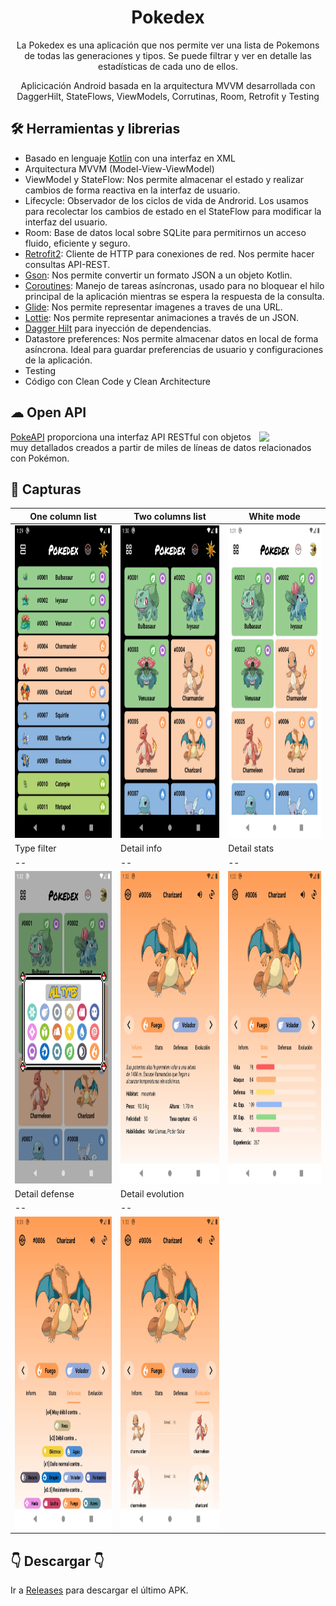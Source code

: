<h1 align="center">Pokedex</h1>

<p align="center">  
  La Pokedex es una aplicación que nos permite ver una lista de Pokemons de todas las generaciones y tipos. Se puede filtrar y ver en detalle las estadísticas de cada uno de ellos.
</p>
<p align="center">   
  Aplicicación Android basada en la arquitectura MVVM desarrollada con DaggerHilt, StateFlows, ViewModels, Corrutinas, Room, Retrofit y Testing
</p>

## 🛠 Herramientas y librerias
- Basado en lenguaje [Kotlin](https://kotlinlang.org/) con una interfaz en XML
- Arquitectura MVVM (Model-View-ViewModel)
- ViewModel y StateFlow: Nos permite almacenar el estado y realizar cambios de forma reactiva en la interfaz de usuario.
- Lifecycle: Observador de los ciclos de vida de Androrid. Los usamos para recolectar los cambios de estado en el StateFlow para modificar la interfaz del usuario.
- Room: Base de datos local sobre SQLite para permitirnos un acceso fluido, eficiente y seguro.
- [Retrofit2](https://github.com/square/retrofit): Cliente de HTTP para conexiones de red. Nos permite hacer consultas API-REST.
- [Gson](https://github.com/google/gson): Nos permite convertir un formato JSON a un objeto Kotlin.
- [Coroutines](https://github.com/Kotlin/kotlinx.coroutines): Manejo de tareas asíncronas, usado para no bloquear el hilo principal de la aplicación mientras se espera la respuesta de la consulta.
- [Glide](https://github.com/bumptech/glide): Nos permite representar imagenes a traves de una URL.
- [Lottie](https://github.com/airbnb/lottie-android): Nos permite representar animaciones a través de un JSON.
- [Dagger Hilt](https://dagger.dev/hilt/) para inyección de dependencias.
- Datastore preferences: Nos permite almacenar datos en local de forma asíncrona. Ideal para guardar preferencias de usuario y configuraciones de la aplicación.
- Testing
- Código con Clean Code y Clean Architecture

## ☁ Open API
<img src="https://user-images.githubusercontent.com/24237865/83422649-d1b1d980-a464-11ea-8c91-a24fdf89cd6b.png" align="right" width="21%"/>

[PokeAPI](https://pokeapi.co/) proporciona una interfaz API RESTful con objetos muy detallados creados a partir de miles de líneas de datos relacionados con Pokémon.

## 📱 Capturas
| One column list | Two columns list | White mode |
|--|--|--|
| <img src="/previews/ListPokemonOneColumn.webp" width="245" height="500"> | <img src="/previews/ListPokemonTwoColumns.webp" width="245" height="500"> | <img src="/previews/ListPokemonWhiteMode.webp" width="245" height="500">
| Type filter | Detail info | Detail stats |
|--|--|--|
| <img src="/previews/FilteredType.webp" width="245" height="500"> | <img src="/previews/DetailPokemonInfo.webp" width="245" height="500"> | <img src="/previews/DetailPokemonStats.webp" width="245" height="500">
| Detail defense | Detail evolution |
|--|--|
| <img src="/previews/DetailPokemonDefense.webp" width="245" height="500"> | <img src="/previews/DetailPokemonEvolution.webp" width="245" height="500">

## 👇 Descargar 👇
Ir a [Releases](https://github.com/AudyDevs/Pokedex/releases) para descargar el último APK.
